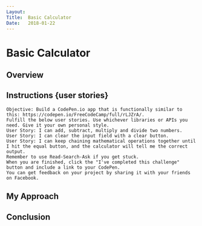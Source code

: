 ```yaml
---
Layout:
Title:  Basic Calculator
Date:   2018-01-22
---
```


# Basic Calculator

## Overview
## Instructions {user stories}

    Objective: Build a CodePen.io app that is functionally similar to this: https://codepen.io/FreeCodeCamp/full/rLJZrA/.
    Fulfill the below user stories. Use whichever libraries or APIs you need. Give it your own personal style.
    User Story: I can add, subtract, multiply and divide two numbers.
    User Story: I can clear the input field with a clear button.
    User Story: I can keep chaining mathematical operations together until I hit the equal button, and the calculator will tell me the correct output.
    Remember to use Read-Search-Ask if you get stuck.
    When you are finished, click the "I've completed this challenge" button and include a link to your CodePen. 
    You can get feedback on your project by sharing it with your friends on Facebook.

    
## My Approach
## Conclusion